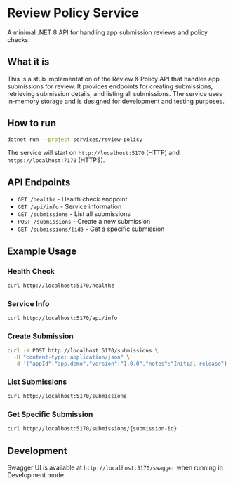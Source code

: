 # Review Policy Service

A minimal .NET 8 API for handling app submission reviews and policy checks.

## What it is

This is a stub implementation of the Review & Policy API that handles app submissions for review. It provides endpoints for creating submissions, retrieving submission details, and listing all submissions. The service uses in-memory storage and is designed for development and testing purposes.

## How to run

```bash
dotnet run --project services/review-policy
```

The service will start on `http://localhost:5170` (HTTP) and `https://localhost:7170` (HTTPS).

## API Endpoints

- `GET /healthz` - Health check endpoint
- `GET /api/info` - Service information
- `GET /submissions` - List all submissions
- `POST /submissions` - Create a new submission
- `GET /submissions/{id}` - Get a specific submission

## Example Usage

### Health Check
```bash
curl http://localhost:5170/healthz
```

### Service Info
```bash
curl http://localhost:5170/api/info
```

### Create Submission
```bash
curl -X POST http://localhost:5170/submissions \
  -H "content-type: application/json" \
  -d '{"appId":"app.demo","version":"1.0.0","notes":"Initial release"}'
```

### List Submissions
```bash
curl http://localhost:5170/submissions
```

### Get Specific Submission
```bash
curl http://localhost:5170/submissions/{submission-id}
```

## Development

Swagger UI is available at `http://localhost:5170/swagger` when running in Development mode.
